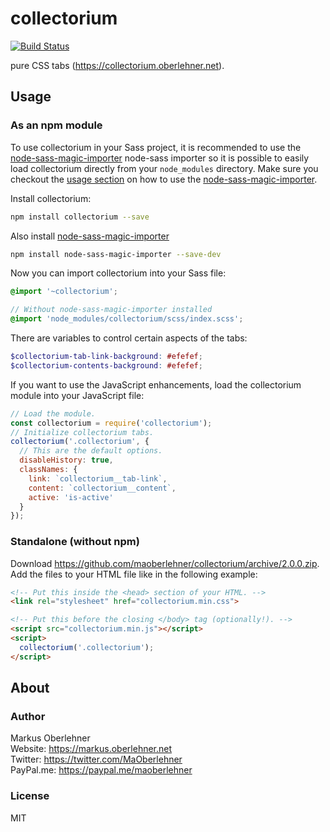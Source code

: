 # collectorium
[![Build Status](https://travis-ci.org/maoberlehner/collectorium.svg?branch=master)](https://travis-ci.org/maoberlehner/collectorium)

pure CSS tabs (https://collectorium.oberlehner.net).

## Usage
### As an npm module
To use collectorium in your Sass project, it is recommended to use the [node-sass-magic-importer](https://github.com/maoberlehner/node-sass-magic-importer/tree/master/packages/node-sass-magic-importer) node-sass importer so it is possible to easily load collectorium directly from your `node_modules` directory.
Make sure you checkout the [usage section](https://github.com/maoberlehner/node-sass-magic-importer/tree/master/packages/node-sass-magic-importer#usage) on how to use the [node-sass-magic-importer](https://github.com/maoberlehner/node-sass-magic-importer/tree/master/packages/node-sass-magic-importer).

Install collectorium:
```bash
npm install collectorium --save
```

Also install [node-sass-magic-importer](https://github.com/maoberlehner/node-sass-magic-importer/tree/master/packages/node-sass-magic-importer)

```bash
npm install node-sass-magic-importer --save-dev
```

Now you can import collectorium into your Sass file:

```scss
@import '~collectorium';

// Without node-sass-magic-importer installed
@import 'node_modules/collectorium/scss/index.scss';
```

There are variables to control certain aspects of the tabs:

```scss
$collectorium-tab-link-background: #efefef;
$collectorium-contents-background: #efefef;
```

If you want to use the JavaScript enhancements, load the collectorium module into your JavaScript file:

```js
// Load the module.
const collectorium = require('collectorium');
// Initialize collectorium tabs.
collectorium('.collectorium', {
  // This are the default options.
  disableHistory: true,
  classNames: {
    link: `collectorium__tab-link`,
    content: `collectorium__content`,
    active: 'is-active'
  }
});
```

### Standalone (without npm)
Download https://github.com/maoberlehner/collectorium/archive/2.0.0.zip. Add the files to your HTML file like in the following example:

```html
<!-- Put this inside the <head> section of your HTML. -->
<link rel="stylesheet" href="collectorium.min.css">

<!-- Put this before the closing </body> tag (optionally!). -->
<script src="collectorium.min.js"></script>
<script>
  collectorium('.collectorium');
</script>
```

## About
### Author
Markus Oberlehner  
Website: https://markus.oberlehner.net  
Twitter: https://twitter.com/MaOberlehner  
PayPal.me: https://paypal.me/maoberlehner

### License
MIT
